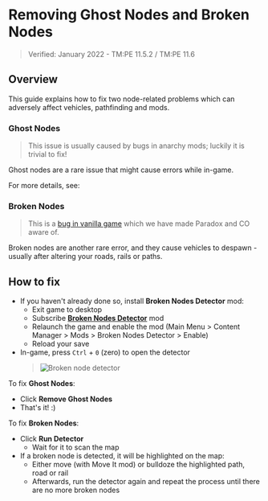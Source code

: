 # Removing Ghost Nodes and Broken Nodes
> Verified: January 2022 - TM:PE 11.5.2 / TM:PE 11.6

## Overview

This guide explains how to fix two node-related problems which can adversely affect vehicles, pathfinding and mods.

### Ghost Nodes

> This issue is usually caused by bugs in anarchy mods; luckily it is trivial to fix!

Ghost nodes are a rare issue that might cause [](Simulation-error-Array-index-is-out-of-range.md) errors while in-game.

For more details, see: [](Array-Index---Symptom-9.md)

### Broken Nodes

> This is a [bug in vanilla game](https://forum.paradoxplaza.com/forum/index.php?threads/cities-skylines-steam-vibrating-node-replicable-bug.1187861/) which we have made Paradox and CO aware of.

Broken nodes are another rare error, and they cause vehicles to despawn - usually after altering your roads, rails or paths.

## How to fix

* If you haven't already done so, install **Broken Nodes Detector** mod:
    * Exit game to desktop
    * Subscribe [**Broken Nodes Detector**](https://steamcommunity.com/sharedfiles/filedetails/?id=1777173984) mod
    * Relaunch the game and enable the mod (Main Menu > Content Manager > Mods > Broken Nodes Detector > Enable)
    * Reload your save
* In-game, press `Ctrl` + `0` (zero) to open the detector
    > ![Broken node detector](picBrokenNodeDetector.png)

To fix **Ghost Nodes**:

* Click **Remove Ghost Nodes**
* That's it! :)

To fix **Broken Nodes**:

* Click **Run Detector**
    * Wait for it to scan the map
* If a broken node is detected, it will be highlighted on the map:
    * Either move (with Move It mod) or bulldoze the highlighted path, road or rail
    * Afterwards, run the detector again and repeat the process until there are no more broken nodes